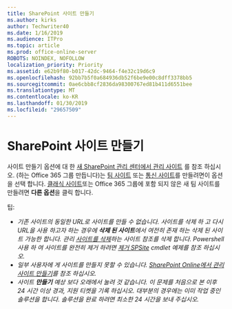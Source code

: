 ```yaml
---
title: SharePoint 사이트 만들기
ms.author: kirks
author: Techwriter40
ms.date: 1/16/2019
ms.audience: ITPro
ms.topic: article
ms.prod: office-online-server
ROBOTS: NOINDEX, NOFOLLOW
localization_priority: Priority
ms.assetid: e62b9f80-b017-42dc-9464-f4e32c19d6c9
ms.openlocfilehash: 92bb7b5f0a684936db52f6be9e00c8dff3378bb5
ms.sourcegitcommit: 0ae6cbb8cf2836da98300767ed81b411d6551bee
ms.translationtype: MT
ms.contentlocale: ko-KR
ms.lasthandoff: 01/30/2019
ms.locfileid: "29657509"
---
```

# <a name="create-a-sharepoint-site"></a>SharePoint 사이트 만들기

사이트 만들기 옵션에 대 한 [새 SharePoint 관리 센터에서 관리 사이트](https://docs.microsoft.com/sharepoint/manage-site-creation ) 를 참조 하십시오. (하는 Office 365 그룹 만듭니다)는 [팀 사이트](https://support.office.com/article/create-a-team-site-in-sharepoint-ef10c1e7-15f3-42a3-98aa-b5972711777d?ui=en-US&amp;rs=en-US&amp;ad=US) 또는 [통신 사이트](https://support.office.com/article/7fb44b20-a72f-4d2c-9173-fc8f59ba50eb)를 만들려면이 옵션을 선택 합니다. [클래식 사이트](https://docs.microsoft.com/sharepoint/manage-sites-in-new-admin-center#create-a-site)또는 Office 365 그룹에 포함 되지 않은 새 팀 사이트를 만들려면 **다른 옵션**을 클릭 합니다. 
  
팁:
- *기존 사이트의 동일한 URL로 사이트를 만들 수 없습니다. 사이트를 삭제 하 고 다시 URL을 사용 하고자 하는 경우에 **삭제 된 사이트**에서 여전히 존재 하는 삭제 된 사이트 가능한 합니다. 관리 [사이트를 삭제](https://docs.microsoft.com/sharepoint/manage-sites-in-new-admin-center#delete-a-site)하는 사이트 참조를 삭제 합니다. Powershell 사용 하 여 사이트를 완전히 제거 하려면 [제거 SPSite](https://docs.microsoft.com/sharepoint/manage-sites-in-new-admin-center#delete-a-site) cmdlet 예제를 참조 하십시오.*
- *일부 사용자에 게 사이트를 만들지 못할 수 있습니다. [SharePoint Online에서 관리 사이트 만들기](https://docs.microsoft.com/sharepoint/manage-site-creation)를 참조 하십시오.*
- *사이트 **만들기** 예상 보다 오래에서 눌려 것 같습니다. 이 문제를 처음으로 본 이후 24 시간 이상 경과, 지원 티켓을 기록 하십시오. 대부분의 경우에는 이미 작업 중인 솔루션을 합니다. 솔루션을 완료 하려면 최소한 24 시간을 보내 주십시오.*

